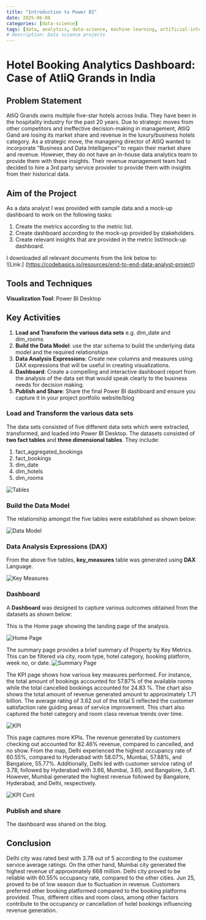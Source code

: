 ```yaml
---
title: "Introduction to Power BI"
date: 2025-06-08
categories: [data-science]
tags: [data, analytics, data-science, machine-learning, artificial-intelligence]
# description: Data science projects
---
```


# Hotel Booking Analytics Dashboard: Case of AtliQ Grands in India

## Problem Statement
AtliQ Grands owns multiple five-star hotels across India. They have been in the hospitality industry for the past 20 years. Due to strategic moves from other competitors and ineffective decision-making in management, AtliQ Gand are losing its market share and revenue in the luxury/business hotels category. As a strategic move, the manageing director of AtliQ wanted to incorporate "Business and Data Intelligence" to regain their market share and revenue.  However, they do not have an in-house data analytics team to provide them with these insights.
Their revenue management team had decided to hire a 3rd party service provider to provide them with insights from their historical data.

## Aim of the Project
As a data analyst I was provided with sample data and a mock-up dashboard to work on the following tasks: 
1. Create the metrics according to the metric list.
2. Create dashboard according to the mock-up provided by stakeholders.
3. Create relevant insights that are provided in the metric list/mock-up dashboard.

I downloaded all relevant documents from the link below to:  
![Link:] (https://codebasics.io/resources/end-to-end-data-analyst-project) 

## Tools and Techniques
**Visualization Tool**: Power BI Desktop

## Key Activities
1. **Load and Transform the various data sets** e.g. dim_date and dim_rooms  
2. **Build the Data Model**: use the star schema to build the underlying data model and the required relationships 
3. **Data Analysis Expressions**: Create new columns and measures using DAX expressions that will be useful in creating visualizations.
4. **Dashboard**: Create a compelling and interactive dashboard report from the analysis of the data set that would speak clearly to the business needs for decision making. 
5. **Publish and Share**: Share the final Power BI dashboard and ensure you capture it in your project portfolio website/blog

### Load and Transform the various data sets
The data sets consisted of five different data sets which were extracted, transformed, and loaded into Power BI Desktop. The datasets consisted of **two fact tables** and **three dimensional tables**. They include:
1. fact_aggregated_bookings
2. fact_bookings
3. dim_date
4. dim_hotels
5. dim_rooms

![Tables](../assets/images/Data.png)

### Build the Data Model
The relationship amongst the five tables were established as shown below:

![Data Model](../assets/images/Model.png)

### Data Analysis Expressions (DAX)
From the above five tables, **key_measures** table was generated using **DAX** Language. 

![Key Measures](../assets/images/Key_Measures.png)

### Dashboard
A **Dashboard** was designed to capture various outcomes obtained from the datasets as shown below:

This is the Home page showing the landing page of the analysis. 

![Home Page](../assets/images/Home.png)

The summary page provides a brief summary of Property by Key Metrics. This can be filtered via city, room type, hotel category, booking platform, week no, or date.
![Summary Page](../assets/images/Summary.png)

The KPI page shows how various key measures performed. For instance, the total amount of bookings accounted for 57.87% of the available rooms while the total cancelled bookings accounted for 24.83 %. 
The chart also shows the total amount of revenue generated amount to approximately 1.71 billion. The average rating of 3.62 out of the total 5 reflected the customer satisfaction rate guiding areas of service improvement.
This chart also captured the hotel category and room class revenue trends over time.

![KPI](../assets/images/KPI.png)


This page captures more KPIs. The revenue generated by customers checking out accounted for 82.46% revenue, compared to cancelled, and no show. 
From the map, Delhi experienced the highest occupancy rate of 60.55%, compared to Hyderabad with 58.07%, Mumbai, 57.88%, and Bangalore, 55.77%. Additionally, Delhi led with customer service rating of 3.78, followed by Hyderabad with 3.66, Mumbai, 3.65, and Bangalore, 3.41. However, Mumbai generated the highest revenue followed by Bangalore, Hyderabad, and Delhi, respectively.

![KPI Cont](../assets/images/KPI_Cont.png)

### Publish and share
The dashboard was shared on the blog.

## Conclusion
Delhi city was rated best with 3.78 out of 5 according to the customer service average ratings.  On the other hand, Mumbai city generated the highest revenue of approximately 668 million. Delhi city proved to be reliable with 60.55% occupancy rate, compared to the other cities. Jun 25, proved to be of low season due to fluctuation in revenue. Customers preferred other booking platformed compared to the booking platforms provided. Thus, different cities and room class, among other factors contribute to the occupancy or cancellation of hotel bookings influencing revenue generation.
